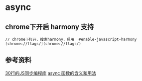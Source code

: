 # async

## chrome下开启 harmony 支持
```
// chrome下打开，搜索harmony，启用  #enable-javascript-harmony
[chrome://flags/](chrome://flags/)
```

## 参考资料 
[30行的JS同步编程库](http://www.html-js.com/article/Search-the-front-end-of-the-car-team-columns-30-lines-of-JS-synchronous-programming-library)
[async 函数的含义和用法](http://www.ruanyifeng.com/blog/2015/05/async.html)